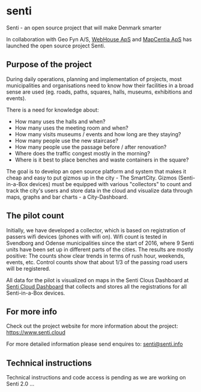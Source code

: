 # senti
Senti - an open source project that will make Denmark smarter

In collaboration with Geo Fyn A/S, <a href="http://www.webhouse.dk/">WebHouse ApS</a> and <a href="http://www.mapcentia.com/">MapCentia ApS</a> has launched the open source project Senti.

## Purpose of the project

During daily operations, planning and implementation of projects, most municipalities and organisations need to know how their facilities in a broad sense are used (eg. roads, paths, squares, halls, museums, exhibitions and events).

There is a need for knowledge about:

* How many uses the halls and when?
* How many uses the meeting room and when?
* How many visits museums / events and how long are they staying?
* How many people use the new staircase?
* How many people use the passage before / after renovation?
* Where does the traffic congest mostly in the morning?
* Where is it best to place benches and waste containers in the square?

The goal is to develop an open source platform and system that makes it cheap and easy to put gizmos up in the city - The SmartCity. Gizmos (Senti-in-a-Box devices) must be equipped with various "collectors" to count and track the city's users and store data in the cloud and visualize data through maps, graphs and bar charts - a City-Dashboard.

## The pilot count

Initially, we have developed a collector, which is based on registration of passers wifi devices (phones with wifi on). Wifi count is tested in Svendborg and Odense municipalities since the start of 2016, where 9 Senti units have been set up in different parts of the cities. The results are mostly positive: The counts show clear trends in terms of rush hour, weekends, events, etc. Control counts show that about 1/3 of the passing road users will be registered.

All data for the pilot is visualized on maps in the Senti Clous Dashboard at <a href="https://senti.cloud/">Senti Cloud Dashboard</a> that collects and stores all the registrations for all Senti-in-a-Box devices.

## For more info

Check out the project website for more information about the project:
https://www.senti.cloud

For more detailed information please send enquires to: senti@senti.info

## Technical instructions

Technical instructions and code access is pending as we are working on Senti 2.0 ...
